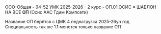ООО-Общая  - 04-52 УМК 2025-2026 - 2 курс - ОП.01.ОСИС = ШАБЛОН НА ВСЕ **ОП** (Осис ААС Гдим Компсети)

Название ОП берётся с ЦМК 4 педнагрузка 2025-26уч год
Специальность так же
1.1 менется только название ОП
